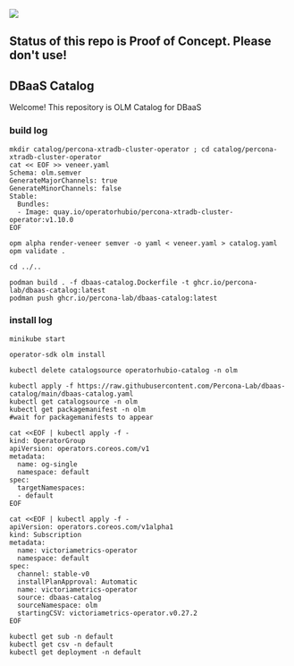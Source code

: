 
![](https://upload.wikimedia.org/wikipedia/commons/thumb/1/17/Warning.svg/156px-Warning.svg.png)

## Status of this repo is Proof of Concept. Please don't use!

## DBaaS Catalog
Welcome! This repository is OLM Catalog for DBaaS

### build log

```
mkdir catalog/percona-xtradb-cluster-operator ; cd catalog/percona-xtradb-cluster-operator
cat << EOF >> veneer.yaml
Schema: olm.semver
GenerateMajorChannels: true
GenerateMinorChannels: false
Stable:
  Bundles:
  - Image: quay.io/operatorhubio/percona-xtradb-cluster-operator:v1.10.0
EOF

opm alpha render-veneer semver -o yaml < veneer.yaml > catalog.yaml
opm validate .

cd ../..

podman build . -f dbaas-catalog.Dockerfile -t ghcr.io/percona-lab/dbaas-catalog:latest
podman push ghcr.io/percona-lab/dbaas-catalog:latest
```

### install log

```
minikube start

operator-sdk olm install

kubectl delete catalogsource operatorhubio-catalog -n olm

kubectl apply -f https://raw.githubusercontent.com/Percona-Lab/dbaas-catalog/main/dbaas-catalog.yaml
kubectl get catalogsource -n olm
kubectl get packagemanifest -n olm
#wait for packagemanifests to appear

cat <<EOF | kubectl apply -f -
kind: OperatorGroup
apiVersion: operators.coreos.com/v1
metadata:
  name: og-single
  namespace: default
spec:
  targetNamespaces:
  - default
EOF

cat <<EOF | kubectl apply -f -
apiVersion: operators.coreos.com/v1alpha1
kind: Subscription
metadata:
  name: victoriametrics-operator
  namespace: default
spec:
  channel: stable-v0
  installPlanApproval: Automatic
  name: victoriametrics-operator
  source: dbaas-catalog
  sourceNamespace: olm
  startingCSV: victoriametrics-operator.v0.27.2
EOF

kubectl get sub -n default
kubectl get csv -n default
kubectl get deployment -n default

```
